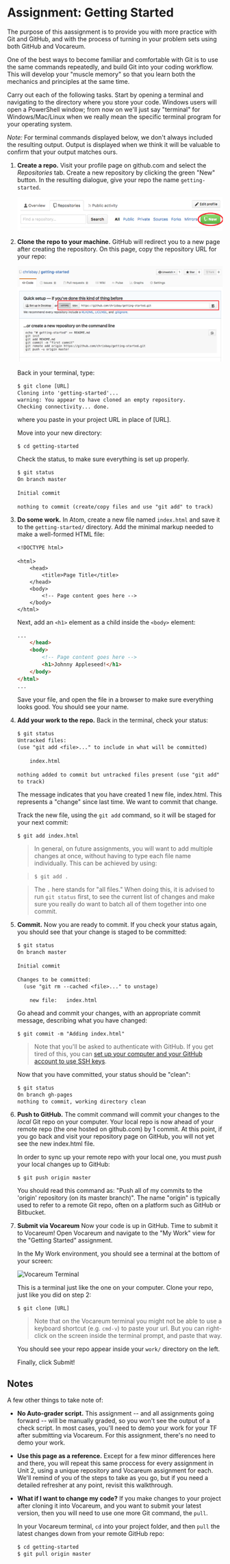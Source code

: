 # Assignment: Getting Started

The purpose of this aassignment is to provide you with more practice with Git and GitHub, and with the process of turning in your problem sets using both GitHub and Vocareum.

One of the best ways to become familiar and comfortable with Git is to use the same commands repeatedly, and build Git into your coding workflow. This will develop your "muscle memory" so that you learn both the mechanics and principles at the same time.

Carry out each of the following tasks. Start by opening a terminal and navigating to the directory where you store your code. Windows users will open a PowerShell window; from now on we'll just say "terminal" for Windows/Mac/Linux when we really mean the specific terminal program for your operating system.

*Note:* For terminal commands displayed below, we don't always included the resulting output. Output is displayed when we think it will be valuable to confirm that your output matches ours.

1. **Create a repo.** Visit your profile page on github.com and select the *Repositories* tab. Create a new repository by clicking the green "New" button. In the resulting dialogue, give your repo the name `getting-started`.

    ![New repository](images/new-repo.png)

1. **Clone the repo to your machine.** GitHub will redirect you to a new page after creating the repository. On this page, copy the repository URL for your repo:

    ![Repository URL](images/copy-url-post-create.png)

    Back in your terminal, type:
    ```
    $ git clone [URL]
    Cloning into 'getting-started'...
    warning: You appear to have cloned an empty repository.
    Checking connectivity... done.
    ```
    where you paste in your project URL in place of [URL].

    Move into your new directory:
    ```
    $ cd getting-started
    ```
    Check the status, to make sure everything is set up properly.
    ```
    $ git status
    On branch master

    Initial commit

    nothing to commit (create/copy files and use "git add" to track)
    ```
1. **Do some work.** In Atom, create a new file named `index.html` and save it to the `getting-started/` directory. Add the minimal markup needed to make a well-formed HTML file:

    ```
    <!DOCTYPE html>

    <html>
        <head>
            <title>Page Title</title>
        </head>
        <body>
            <!-- Page content goes here -->
        </body>
    </html>
    ```

   Next, add an `<h1>` element as a child inside the `<body>` element:

    ```html
    ...
        </head>
        <body>
            <!-- Page content goes here -->
            <h1>Johnny Appleseed!</h1>
        </body>
    </html>
    ...
    ```

    Save your file, and open the file in a browser to make sure everything looks good. You should see your name.

1. **Add your work to the repo.** Back in the terminal, check your status:

    ```
    $ git status
    Untracked files:
    (use "git add <file>..." to include in what will be committed)

        index.html

    nothing added to commit but untracked files present (use "git add" to track)
    ```
    The message indicates that you have created 1 new file, index.html. This represents a "change" since last time. We want to commit that change.

    Track the new file, using the `git add` command, so it will be staged for your next commit:

    ```
    $ git add index.html
    ```

    > In general, on future assignments, you will want to add multiple changes at once, without having to type each file name individually. This can be achieved by using:

    > ```
    > $ git add .
    > ```

    > The `.` here stands for "all files." When doing this, it is advised to run `git status` first, to see the current list of changes and make sure you really do want to batch all of them together into one commit.

1. **Commit.** Now you are ready to commit. If you check your status again, you should see that your change is staged to be committed:

    ```
    $ git status
    On branch master

    Initial commit

    Changes to be committed:
      (use "git rm --cached <file>..." to unstage)

    	new file:   index.html

    ```

    Go ahead and commit your changes, with an appropriate commit message, describing what you have changed:

    ```
    $ git commit -m "Adding index.html"
    ```

    > Note that you'll be asked to authenticate with GitHub. If you get tired of this, you can [set up your computer and your GitHub account to use SSH keys](https://help.github.com/articles/generating-an-ssh-key/).

    Now that you have committed, your status should be "clean":

	```
   $ git status
   On branch gh-pages
	nothing to commit, working directory clean
   ```



1. **Push to GitHub.** The commit command will commit your changes to the *local* Git repo on your computer. Your local repo is now ahead of your remote repo (the one hosted on github.com) by 1 commit. At this point, if you go back and visit your repository page on GitHub, you will not yet see the new index.html file.

	In order to sync up your remote repo with your local one, you must *push* your local changes up to GitHub:

    ```
    $ git push origin master
    ```

    You should read this command as: "Push all of my commits to the 'origin' repository (on its master branch)". The name "origin" is typically used to refer to a remote Git repo, often on a platform such as GitHub or Bitbucket.

1. **Submit via Vocareum** Now your code is up in GitHub. Time to submit it to Vocareum! Open Vocareum and navigate to the "My Work" view for the "Getting Started" assignment.

	In the My Work environment, you should see a terminal at the bottom of your screen:

	![Vocareum Terminal](images/vocareum-terminal.png)

	This is a terminal just like the one on your computer. Clone your repo, just like you did on step 2:

	```
	$ git clone [URL]
	```

    > Note that on the Vocareum terminal you might not be able to use a keyboard shortcut (e.g. `cmd-v`) to paste your url. But you can right-click on the screen inside the terminal prompt, and paste that way.

	You should see your repo appear inside your `work/` directory on the left.

	Finally, click Submit!


## Notes

A few other things to take note of:

* **No Auto-grader script.** This assignment -- and all assignments going forward -- will be manually graded, so you won't see the output of a check script. In most cases, you'll need to demo your work for your TF after submitting via Vocareum. For this assignment, there's no need to demo your work.

* **Use this page as a reference.** Except for a few minor differences here and there, you will repeat this same proccess for every assignment in Unit 2, using a unique repository and Vocareum assignment for each. We'll remind of you of the steps to take as you go, but if you need a detailed refresher at any point, revisit this walkthrough.

* **What if I want to change my code?** If you make changes to your project after cloning it into Vocareum, and you want to submit your latest version, then you will need to use one more Git command, the `pull`.

	In your Vocareum terminal, `cd` into your project folder, and then `pull` the latest changes down from your remote GitHub repo:

	```
	$ cd getting-started
	$ git pull origin master
	```
